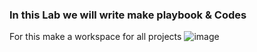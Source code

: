 ### In this Lab we will write make playbook & Codes
For this make a workspace for all projects 
![image](https://user-images.githubusercontent.com/49730521/89121721-0252d580-d4df-11ea-8cc8-79e53861c5ab.png)
